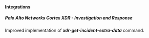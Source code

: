 
#### Integrations

##### Palo Alto Networks Cortex XDR - Investigation and Response
Improved implementation of ***xdr-get-incident-extra-data*** command.
